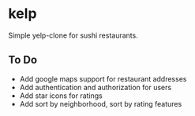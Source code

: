 kelp
====

Simple yelp-clone for sushi restaurants.

## To Do
* Add google maps support for restaurant addresses
* Add authentication and authorization for users
* Add star icons for ratings
* Add sort by neighborhood, sort by rating features